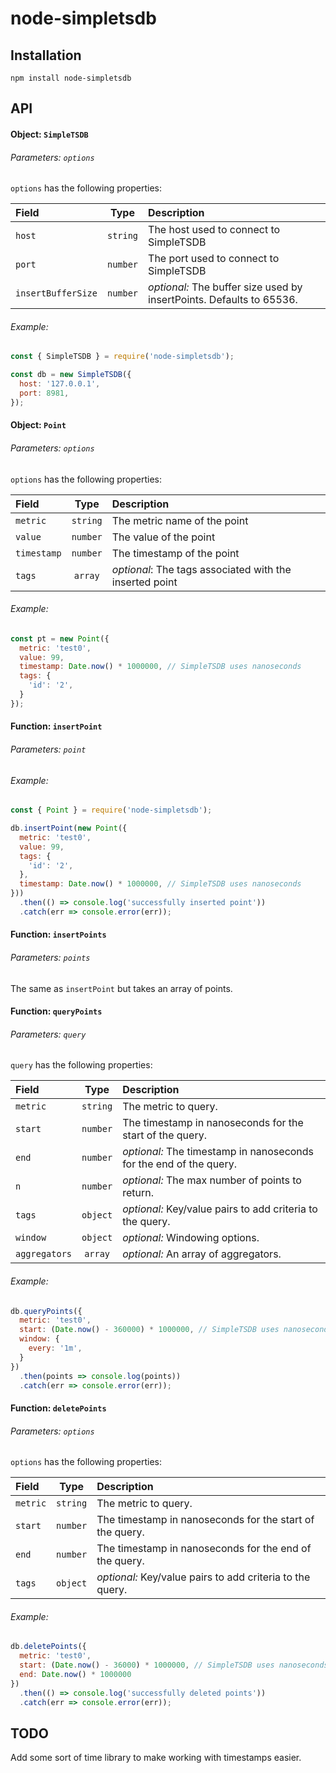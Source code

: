 # node-simpletsdb

## Installation

```
npm install node-simpletsdb
```

## API

#### Object: `SimpleTSDB`

###### Parameters: `options`

`options` has the following properties:

| Field            | Type   | Description                                                        |
|:---------------- |:------:|:------------------------------------------------------------------ |
|`host`            |`string`|The host used to connect to SimpleTSDB                              |
|`port`            |`number`|The port used to connect to SimpleTSDB                              |
|`insertBufferSize`|`number`|_optional:_ The buffer size used by insertPoints. Defaults to 65536.|

###### Example:

```javascript
const { SimpleTSDB } = require('node-simpletsdb');

const db = new SimpleTSDB({
  host: '127.0.0.1',
  port: 8981,
});
```

#### Object: `Point`

###### Parameters: `options`

`options` has the following properties:

| Field     | Type   | Description                                           |
|:--------- |:------:|:----------------------------------------------------- |
|`metric`   |`string`|The metric name of the  point                          |
|`value`    |`number`|The value of the point                                 |
|`timestamp`|`number`|The timestamp of the point                             |
|`tags`     |`array` |_optional_: The tags associated with the inserted point|

###### Example:

```javascript
const pt = new Point({
  metric: 'test0',
  value: 99,
  timestamp: Date.now() * 1000000, // SimpleTSDB uses nanoseconds
  tags: {
    'id': '2',
  }
});
```

#### Function: `insertPoint`

###### Parameters: `point`

###### Example:

```javascript
const { Point } = require('node-simpletsdb');

db.insertPoint(new Point({
  metric: 'test0',
  value: 99,
  tags: {
    'id': '2',
  },
  timestamp: Date.now() * 1000000, // SimpleTSDB uses nanoseconds
}))
  .then(() => console.log('successfully inserted point'))
  .catch(err => console.error(err));
```

#### Function: `insertPoints`

###### Parameters: `points`

The same as `insertPoint` but takes an array of points.

#### Function: `queryPoints`

###### Parameters: `query`

`query` has the following properties:

| Field       | Type   | Description                                                      |
|:----------- |:------:|:---------------------------------------------------------------- |
|`metric`     |`string`|The metric to query.                                              |
|`start`      |`number`|The timestamp in nanoseconds for the start of the query.          |
|`end`        |`number`|_optional:_ The timestamp in nanoseconds for the end of the query.|
|`n`          |`number`|_optional:_ The max number of points to return.                   |
|`tags`       |`object`|_optional:_ Key/value pairs to add criteria to the query.         |
|`window`     |`object`|_optional:_ Windowing options.                                    |
|`aggregators`|`array` |_optional:_ An array of aggregators.                              |

###### Example:

```javascript
db.queryPoints({
  metric: 'test0',
  start: (Date.now() - 360000) * 1000000, // SimpleTSDB uses nanoseconds
  window: {
    every: '1m',
  }
})
  .then(points => console.log(points))
  .catch(err => console.error(err));
```

#### Function: `deletePoints`

###### Parameters: `options`

`options` has the following properties:

| Field       | Type   | Description                                                      |
|:----------- |:------:|:---------------------------------------------------------------- |
|`metric`     |`string`|The metric to query.                                              |
|`start`      |`number`|The timestamp in nanoseconds for the start of the query.          |
|`end`        |`number`|The timestamp in nanoseconds for the end of the query.            |
|`tags`       |`object`|_optional:_ Key/value pairs to add criteria to the query.         |

###### Example:

```javascript
db.deletePoints({
  metric: 'test0',
  start: (Date.now() - 36000) * 1000000, // SimpleTSDB uses nanoseconds
  end: Date.now() * 1000000
})
  .then(() => console.log('successfully deleted points'))
  .catch(err => console.error(err));
```

## TODO

Add some sort of time library to make working with timestamps easier.